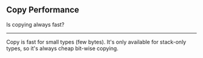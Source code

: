 ## Copy Performance

Is copying always fast?

---

Copy is fast for small types (few bytes). It's only available for stack-only types, so it's always cheap bit-wise copying.

